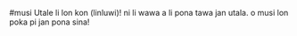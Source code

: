 #musi Utale li lon kon (linluwi)!
ni li wawa a li pona tawa jan utala. o musi lon poka pi jan pona sina!
